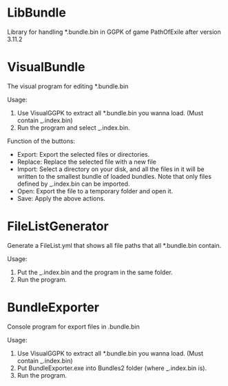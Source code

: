 # LibBundle
Library for handling *.bundle.bin in GGPK of game PathOfExile after version 3.11.2
# VisualBundle
The visual program for editing *.bundle.bin

Usage:
  1. Use VisualGGPK to extract all *.bundle.bin you wanna load. (Must contain _.index.bin)
  2. Run the program and select _.index.bin.

Function of the buttons:
  - Export: Export the selected files or directories.
  - Replace: Replace the selected file with a new file
  - Import: Select a directory on your disk, and all the files in it will be written to the smallest bundle of loaded bundles. Note that only files defined by _.index.bin can be imported.
  - Open: Export the file to a temporary folder and open it.
  - Save: Apply the above actions.
# FileListGenerator
Generate a FileList.yml that shows all file paths that all *.bundle.bin contain.

Usage:
  1. Put the _.index.bin and the program in the same folder.
  2. Run the program.
# BundleExporter
Console program for export files in .bundle.bin

Usage:
  1. Use VisualGGPK to extract all *.bundle.bin you wanna load. (Must contain _.index.bin)
  2. Put BundleExporter.exe into Bundles2 folder (where _.index.bin is).
  3. Run the program.
